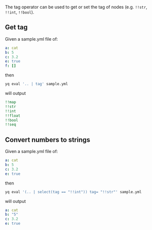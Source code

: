 The tag operator can be used to get or set the tag of nodes (e.g. `!!str`, `!!int`, `!!bool`).
## Get tag
Given a sample.yml file of:
```yaml
a: cat
b: 5
c: 3.2
e: true
f: []
```
then
```bash
yq eval '.. | tag' sample.yml
```
will output
```yaml
!!map
!!str
!!int
!!float
!!bool
!!seq
```

## Convert numbers to strings
Given a sample.yml file of:
```yaml
a: cat
b: 5
c: 3.2
e: true
```
then
```bash
yq eval '(.. | select(tag == "!!int")) tag= "!!str"' sample.yml
```
will output
```yaml
a: cat
b: "5"
c: 3.2
e: true
```

